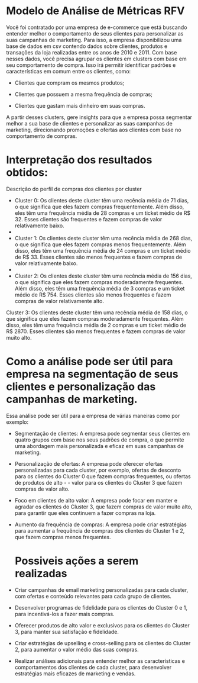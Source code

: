 # Modelo de Análise de Métricas RFV

Você foi contratado por uma empresa de e-commerce que está buscando entender melhor o comportamento de seus clientes para personalizar as suas campanhas de marketing. Para isso, a empresa disponibilizou uma base de dados em csv contendo dados sobre clientes, produtos e transações da loja realizadas entre os anos de 2010 e 2011. Com base nesses dados, você precisa agrupar os clientes em clusters com base em seu comportamento de compra. Isso irá permitir identificar padrões e características em comum entre os clientes, como:

- Clientes que compram os mesmos produtos;

- Clientes que possuem a mesma frequência de compras;

- Clientes que gastam mais dinheiro em suas compras.

A partir desses clusters, gere insights para que a empresa possa segmentar melhor a sua base de clientes e personalizar as suas campanhas de marketing, direcionando promoções e ofertas aos clientes com base no comportamento de compras.

# Interpretação dos resultados obtidos:

Descrição do perfil de compras dos clientes por cluster

- Cluster 0: Os clientes deste cluster têm uma recência média de 71 dias, o que significa que eles fazem compras frequentemente. Além disso, eles têm uma frequência média de 28 compras e um ticket médio de R$ 32. Esses clientes são frequentes e fazem compras de valor relativamente baixo.
- 
- Cluster 1: Os clientes deste cluster têm uma recência média de 268 dias, o que significa que eles fazem compras menos frequentemente. Além disso, eles têm uma frequência média de 24 compras e um ticket médio de R$ 33. Esses clientes são menos frequentes e fazem compras de valor relativamente baixo.
- 
- Cluster 2: Os clientes deste cluster têm uma recência média de 156 dias, o que significa que eles fazem compras moderadamente frequentes. Além disso, eles têm uma frequência média de 3 compras e um ticket médio de R$ 754. Esses clientes são menos frequentes e fazem compras de valor relativamente alto.

Cluster 3: Os clientes deste cluster têm uma recência média de 158 dias, o que significa que eles fazem compras moderadamente frequentes. Além disso, eles têm uma frequência média de 2 compras e um ticket médio de R$ 2870. Esses clientes são menos frequentes e fazem compras de valor muito alto.

# Como a análise pode ser útil para empresa na segmentação de seus clientes e personalização das campanhas de marketing.

Essa análise pode ser útil para a empresa de várias maneiras como por exemplo:

- Segmentação de clientes: A empresa pode segmentar seus clientes em quatro grupos com base nos seus padrões de compra, o que permite uma abordagem mais personalizada e eficaz em suas campanhas de marketing.
- Personalização de ofertas: A empresa pode oferecer ofertas personalizadas para cada cluster, por exemplo, ofertas de desconto para os clientes do Cluster 0 que fazem compras frequentes, ou ofertas de produtos de alto - - valor para os clientes do Cluster 3 que fazem compras de valor alto.
- Foco em clientes de alto valor: A empresa pode focar em manter e agradar os clientes do Cluster 3, que fazem compras de valor muito alto, para garantir que eles continuem a fazer compras na loja.
- Aumento da frequência de compras: A empresa pode criar estratégias para aumentar a frequência de compras dos clientes do Cluster 1 e 2, que fazem compras menos frequentes.

  # Possiveis ações a serem realizadas

- Criar campanhas de email marketing personalizadas para cada cluster, com ofertas e conteúdo relevantes para cada grupo de clientes.
- Desenvolver programas de fidelidade para os clientes do Cluster 0 e 1, para incentivá-los a fazer mais compras.
- Oferecer produtos de alto valor e exclusivos para os clientes do Cluster 3, para manter sua satisfação e fidelidade.
- Criar estratégias de upselling e cross-selling para os clientes do Cluster 2, para aumentar o valor médio das suas compras.
- Realizar análises adicionais para entender melhor as características e comportamentos dos clientes de cada cluster, para desenvolver estratégias mais eficazes de marketing e vendas.
